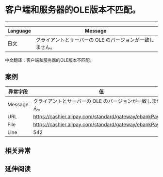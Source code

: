 
# 客户端和服务器的OLE版本不匹配。

----

| Language | Message                                                   |
|----------|-----------------------------------------------------------|
| 日文     | クライアントとサーバーの OLE のバージョンが一致しません。 |

中文翻译：客户端和服务器的OLE版本不匹配。

## 案例

| 异常字段 | 值                                                        |
|----------|-----------------------------------------------------------|
| Message  | クライアントとサーバーの OLE のバージョンが一致しません。 |
| URL      | https://cashier.alipay.com/standard/gateway/ebankPay.htm  |
| File     | https://cashier.alipay.com/standard/gateway/ebankPay.htm  |
| Line     | 542                                                       |

## 相关异常


## 延伸阅读
